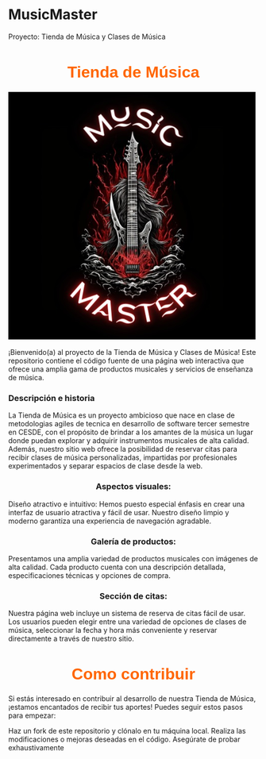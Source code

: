 # MusicMaster
 Proyecto: Tienda de Música y Clases de Música
<p align="center">
  <h1 style="font-family: 'Arial Black', sans-serif; font-size: 32px; color: #ff6600;  text-align: center; ">Tienda de Música</h1>
</p>

![Tienda de Música](tienda-musica.png)


¡Bienvenido(a) al proyecto de la Tienda de Música y Clases de Música! Este repositorio contiene el código fuente de una página web interactiva que ofrece una amplia gama de productos musicales y servicios de enseñanza de música.

<p align="center">
  <i class="fas fa-fire"></i>
  <i class="fas fa-hand-rock"></i>
</p>

<p align="center">
  <h3>Descripción e historia</h3>
</p>
La Tienda de Música es un proyecto ambicioso que nace en clase de metodologias agiles de tecnica en desarrollo de software tercer semestre en CESDE, con el propósito de brindar a los amantes de la música un lugar donde puedan explorar y adquirir instrumentos musicales de alta calidad. Además, nuestro sitio web ofrece la posibilidad de reservar citas para recibir clases de música personalizadas, impartidas por profesionales experimentados y separar espacios de clase desde la web.

<p align="center">
  <h3 style= "text-align: center;" >Aspectos visuales:</h3>
</p>

Diseño atractivo e intuitivo: Hemos puesto especial énfasis en crear una interfaz de usuario atractiva y fácil de usar. Nuestro diseño limpio y moderno garantiza una experiencia de navegación agradable.

<p align="center">
  <h3 style= "text-align: center;">Galería de productos:</h3>
</p>

 Presentamos una amplia variedad de productos musicales con imágenes de alta calidad. Cada producto cuenta con una descripción detallada, especificaciones técnicas y opciones de compra.

<p align="center">
  <h3 style= "text-align: center;">Sección de citas:</h3>
</p>
 Nuestra página web incluye un sistema de reserva de citas fácil de usar. Los usuarios pueden elegir entre una variedad de opciones de clases de música, seleccionar la fecha y hora más conveniente y reservar directamente a través de nuestro sitio.


<p align="center">
  <h1 style="font-family: 'Arial Black', sans-serif; font-size: 32px; color: #ff6600; text-align: center;">Como contribuir</h1>
</p>
Si estás interesado en contribuir al desarrollo de nuestra Tienda de Música, ¡estamos encantados de recibir tus aportes! Puedes seguir estos pasos para empezar:

Haz un fork de este repositorio y clónalo en tu máquina local.
Realiza las modificaciones o mejoras deseadas en el código.
Asegúrate de probar exhaustivamente

<link rel="stylesheet" href="https://cdnjs.cloudflare.com/ajax/libs/font-awesome/5.15.3/css/all.min.css">

